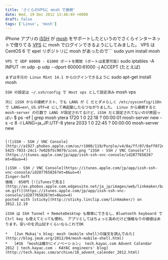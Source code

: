 ```yaml
---
title: 'さくらのVPSに mosh で接続'
date: Wed, 19 Dec 2012 13:48:49 +0000
draft: false
tags: ['Linux', 'mosh']
---
```


iPhone アプリの [iSSH](https://itunes.apple.com/jp/app/issh-ssh-vnc-console/id287765826?mt=8) が [mosh](http://mosh.mit.edu/) をサポートしたというのでさくらインターネットで借りてる [VPS](http://vps.sakura.ad.jp/) に mosh でログインできるようにしてみました。 VPS は CentOS 6 で epel リポジトリに mosh があったので```
sudo yum install mosh

```VPS で UDP 60000 - 61000 ポートを開放 (ポートは変更可能)```
sudo iptables -A INPUT -m udp -p udp --dport 60000:61000 -j ACCEPT (たとえば)

```まずは手元の Linux Mint 14.1 からログインできるように```
sudo apt-get install mosh

```SSH の設定は ~/.ssh/config で Host vps として設定済み```
mosh vps

```次に iSSH からの接続テスト、でも LANG が C だとダメらしく /etc/sysconfig/i18n で LANG=en\_US.UTF=8 にして再起動したらつながりました。 Linux から接続すると mosh-server の引数で LANG が設定されてるけど、iSSH だと設定されてないのが原因っぽい```
$ ps -ef | grep mosh
ytera     1720     1  0 22:18 ?        00:00:01 mosh-server new -s -c 8 -l LANG=ja\_JP.UTF-8
ytera     2033     1  0 22:45 ?        00:00:00 mosh-server new

```

[![iSSH - SSH / VNC Console](http://a1927.phobos.apple.com/us/r1000/119/Purple/v4/0a/ff/07/0aff072e-5425-7033-24c1-7e026f5c9079/icon.png "iSSH - SSH / VNC Console")](https://itunes.apple.com/jp/app/issh-ssh-vnc-console/id287765826?mt=8&uo=4)

[iSSH - SSH / VNC Console](https://itunes.apple.com/jp/app/issh-ssh-vnc-console/id287765826?mt=8&uo=4)  
Zinger-Soft  
価格： 850円 [![iTunesで見る](http://ax.phobos.apple.com.edgesuite.net/ja_jp/images/web/linkmaker/badge_appstore-sm.gif)](https://itunes.apple.com/jp/app/issh-ssh-vnc-console/id287765826?mt=8&uo=4)  
posted with [sticky](http://sticky.linclip.com/linkmaker/) on 2012.12.19  

iSSH は SSH Tunnel + RemoteDesktop も簡単にできるし、Bluetooth keyboard で Ctrl key も使えてとっても便利。 アプリとしてはちょっと高めだけど価格なりの価値はあります。安いのを沢山試すくらいならこれでOK

*   [Jun Mukai's blog: mosh (mobile shell)の論文を読んでみた](http://blog.jmuk.org/2012/04/mosh-mobile-shell.html)
*   [#16 「moshは確かにイノベーション」 tech.kayac.com Advent Calendar 2012 | tech.kayac.com - KAYAC engineers' blog](http://tech.kayac.com/archive/16_advent_calender_2012.html)